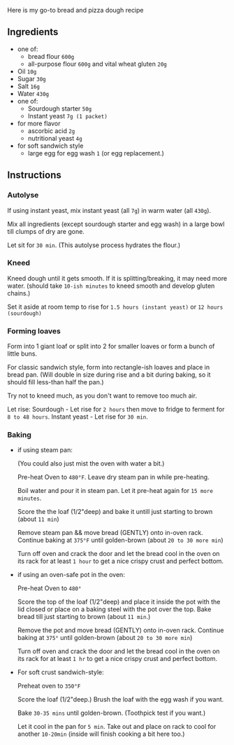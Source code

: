 Here is my go-to bread and pizza dough recipe

## Ingredients

- one of:
  - bread flour `600g`
  - all-purpose flour `600g` and vital wheat gluten `20g`
- Oil `10g`
- Sugar `30g`
- Salt `16g`
- Water `430g`
- one of:
  - Sourdough starter `50g`
  - Instant yeast `7g (1 packet)`
- for more flavor
  - ascorbic acid `2g`
  - nutritional yeast `4g`
- for soft sandwich style
  - large egg for egg wash `1` (or egg replacement.)

## Instructions

### Autolyse

If using instant yeast, mix instant yeast (all `7g`) in warm water (all `430g`).

Mix all ingredients (except sourdough starter and egg wash) in a large bowl till clumps of dry are gone.

Let sit for `30 min`. (This autolyse process hydrates the flour.)

### Kneed

Kneed dough until it gets smooth. If it is splitting/breaking, it may need more water. (should take `10-ish minutes` to kneed smooth and develop gluten chains.)

Set it aside at room temp to rise for `1.5 hours (instant yeast)` or `12 hours (sourdough)`

### Forming loaves

Form into 1 giant loaf  or  split into 2 for smaller loaves  or  form a bunch of little buns.

For classic sandwich style, form into rectangle-ish loaves and place in bread pan. (Will double in size during rise and a bit during baking, so it should fill less-than half the pan.)

Try not to kneed much, as you don't want to remove too much air.

Let rise:
  Sourdough - Let rise for `2 hours` then move to fridge to ferment for `8 to 48 hours`.
  Instant yeast - Let rise for `30 min`.

### Baking

- if using steam pan:
    
    (You could also just mist the oven with water a bit.)

    Pre-heat Oven to `480°F`.  Leave dry steam pan in while pre-heating.

    Boil water and pour it in steam pan. Let it pre-heat again for `15 more minutes`.

    Score the the loaf (1/2"deep) and bake it untill just starting to brown (about `11 min`)

    Remove steam pan && move bread (GENTLY) onto in-oven rack.
    Continue baking at `375°F` until golden-brown (about `20 to 30 more min`)

    Turn off oven and crack the door and let the bread cool in the oven on its rack for at least `1 hour` to get a nice crispy crust and perfect bottom.

- if using an oven-safe pot in the oven:

    Pre-heat Oven to `480°`

    Score the top of the loaf (1/2"deep) and place it inside the pot with the lid closed or place on a baking steel with the pot over the top. Bake bread till just starting to brown (about `11 min`.)

    Remove the pot and move bread (GENTLY) onto in-oven rack.
    Continue baking at `375°` until golden-brown (about `20 to 30 more min`)

    Turn off oven and crack the door and let the bread cool in the oven on its rack for at least `1 hr` to get a nice crispy crust and perfect bottom.

- For soft crust sandwich-style:

    Preheat oven to `350°F`

    Score the loaf (1/2"deep.)  Brush the loaf with the egg wash if you want.

    Bake `30-35 mins` until golden-brown. (Toothpick test if you want.)

    Let it cool in the pan for `5 min`. Take out and place on rack to cool for another `10-20min` (inside will finish cooking a bit here too.)
